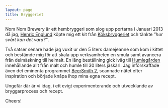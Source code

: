 ```yaml
---
layout: page
title: Bryggeriet
---
```


Nom Nom Brewery är ett hembryggeri som slog upp portarna i Januari 2013 då jag, [Henric Englund](http://henricenglund.se) köpte mig ett kit från [Köksbryggeriet](http://www.koksbryggeriet.se/) och tänkte *"hur svårt kan det vara?"*. 

Två satser senare hade jag vuxit ur den 5 liters damejeanne som kom i kittet och bestämde mig för att skala upp verksamheten en smula samt avancera från delmäskning till helmalt. En lång beställning gick iväg till [Humlegården](http://www.humle.se) innehållande allt från malt och humle till 30 liters jäskärl. Jag införskaffade även det eminenta programmet [BeerSmith 2](http://www.beersmith.com), scannade nätet efter inspiration och började knåpa ihop mina egna recept. 

Ungefär där är vi idag, i ett evigt experimenterande och utvecklande av bryggarprocess och recept.

Cheers!